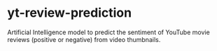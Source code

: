 # yt-review-prediction
Artificial Intelligence model to predict the sentiment of YouTube movie reviews (positive or negative) from video thumbnails.
